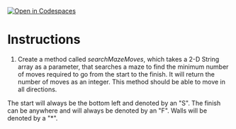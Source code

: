 [![Open in Codespaces](https://classroom.github.com/assets/launch-codespace-2972f46106e565e64193e422d61a12cf1da4916b45550586e14ef0a7c637dd04.svg)](https://classroom.github.com/open-in-codespaces?assignment_repo_id=19122138)
# Instructions  

1. Create a method called _searchMazeMoves_, which takes a 2-D String array as a parameter, that searches a maze to find the minimum number of moves required to go from the start to the finish.  It will return the number of moves as an integer.  This method should be able to move in all directions.

The start will always be the bottom left and denoted by an "S".  The finish can be anywhere and will always be denoted by an "F". Walls will be denoted by a "*".  

